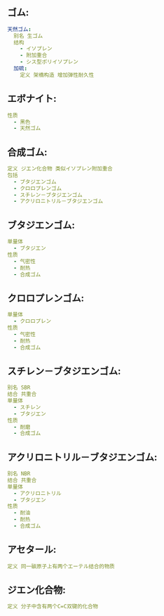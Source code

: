 ## ゴム:

```yaml
天然ゴム:
  别名 生ゴム
  结构
    - イソプレン
    - 附加重合
    - シス型ポリイソプレン
  加硫:
    定义 架橋构造 增加弹性耐久性

```

## エボナイト:

```yaml
性质
  - 黑色
  - 天然ゴム

```

## 合成ゴム:

```yaml
定义 ジエン化合物 类似イソプレン附加重合
包括
  - ブタジエンゴム
  - クロロプレンゴム
  - スチレン－ブタジエンゴム
  - アクリロニトリル－ブタジエンゴム

```

## ブタジエンゴム:

```yaml
単量体
  - ブタジエン
性质
  - 气密性
  - 耐热
  - 合成ゴム

```

## クロロプレンゴム:

```yaml
単量体
  - クロロプレン
性质
  - 气密性
  - 耐热
  - 合成ゴム

```

## スチレン－ブタジエンゴム:

```yaml
别名 SBR
结合 共重合
単量体
  - スチレン
  - ブタジエン
性质
  - 耐磨
  - 合成ゴム

```

## アクリロニトリル－ブタジエンゴム:

```yaml
别名 NBR
结合 共重合
単量体
  - アクリロニトリル
  - ブタジエン
性质
  - 耐油
  - 耐热
  - 合成ゴム

```

## アセタール:

```yaml
定义 同一碳原子上有两个エーテル结合的物质

```

## ジエン化合物:

```yaml
定义 分子中含有两个C=C双键的化合物
```